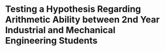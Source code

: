 # Testing a Hypothesis Regarding Arithmetic Ability between 2nd Year Industrial and Mechanical Engineering Students
